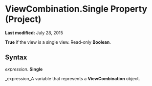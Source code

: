 
# ViewCombination.Single Property (Project)

 **Last modified:** July 28, 2015

 **True** if the view is a single view. Read-only **Boolean**.

## Syntax

 _expression_. **Single**

 _expression_A variable that represents a  **ViewCombination** object.

